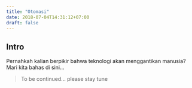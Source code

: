 ```yaml
---
title: "Otomasi"
date: 2018-07-04T14:31:12+07:00
draft: false
---
```


## Intro

Pernahkah kalian berpikir bahwa teknologi akan menggantikan manusia? Mari kita bahas di sini...

> To be continued... please stay tune